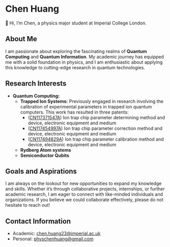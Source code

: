 # Chen Huang
👋 Hi, I’m Chen, a physics major student at Imperial College London. 

## About Me
I am passionate about exploring the fascinating realms of **Quantum Computing** and **Quantum Information**. My academic journey has equipped me with a solid foundation in physics, and I am enthusiastic about applying this knowledge to cutting-edge research in quantum technologies.

## Research Interests
- **Quantum Computing:**
  - **Trapped Ion Systems:**  Previously engaged in research involving the calibration of experimental parameters in trapped ion quantum computers. This work has resulted in three patents:
      - ([CN117371547A](https://patents.google.com/patent/CN117371547A/en?oq=CN117371547A)) Ion trap chip parameter determining method and device, electronic equipment and medium
      - ([CN117454997A](https://patents.google.com/patent/CN117454997A/en?oq=CN117454997A)) Ion trap chip parameter correction method and device, electronic equipment and medium
      - ([CN117494829A](https://patents.google.com/patent/CN117494829A/en?oq=CN117494829A)) Ion trap chip parameter calibration method and device, electronic equipment and medium
  - **Rydberg Atom systems**
  - **Semiconductor Qubits**

## Goals and Aspirations
I am always on the lookout for new opportunities to expand my knowledge and skills. Whether it’s through collaborative projects, internships, or further academic research, I am eager to connect with like-minded individuals and organizations. If you believe we could collaborate effectively, please do not hesitate to reach out!

## Contact Information
- Academic: [chen.huang23@imperial.ac.uk](mailto:chen.huang23@imperial.ac.uk)
- Personal: [physchenhuang@gmail.com](mailto:physchenhuang@gmail.com)
